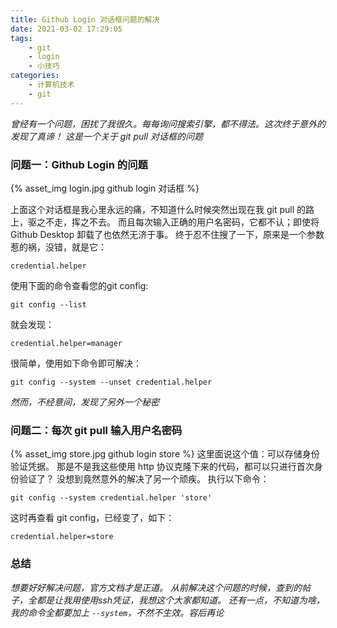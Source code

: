 ```yaml
---
title: Github Login 对话框问题的解决
date: 2021-03-02 17:29:05
tags: 
    - git
    - login
    - 小技巧
categories:
    - 计算机技术
    - git
---
```


*曾经有一个问题，困扰了我很久。每每询问搜索引擎，都不得法。这次终于意外的发现了真谛！*
*这是一个关于 git pull 对话框的问题*
<!--more-->

### 问题一：Github Login 的问题
{% asset_img login.jpg github login 对话框 %}

上面这个对话框是我心里永远的痛，不知道什么时候突然出现在我 git pull 的路上，驱之不走，挥之不去。
而且每次输入正确的用户名密码，它都不认；即使将 Github Desktop 卸载了也依然无济于事。
终于忍不住搜了一下，原来是一个参数惹的祸，没错，就是它：

    credential.helper

使用下面的命令查看您的git config:

    git config --list

就会发现：

    credential.helper=manager

很简单，使用如下命令即可解决：

    git config --system --unset credential.helper

*然而，不经意间，发现了另外一个秘密*
### 问题二：每次 git pull 输入用户名密码
{% asset_img store.jpg github login store %}
这里面说这个值：可以存储身份验证凭据。
那是不是我这些使用 http 协议克隆下来的代码，都可以只进行首次身份验证了？
没想到竟然意外的解决了另一个顽疾。
执行以下命令：

    git config --system credential.helper 'store'

这时再查看 git config，已经变了，如下：

    credential.helper=store

### 总结
*想要好好解决问题，官方文档才是正道。*
*从前解决这个问题的时候，查到的帖子，全都是让我用使用ssh凭证，我想这个大家都知道。*
*还有一点，不知道为啥，我的命令全都要加上 `--system`，不然不生效。容后再论*

